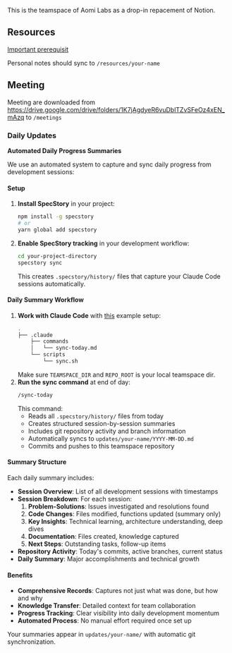 This is the teamspace of Aomi Labs as a drop-in repacement of Notion.

## Resources
[Important prerequisit](resources/RESOURCES.md)

Personal notes should sync to `/resources/your-name`

## Meeting
Meeting are downloaded from https://drive.google.com/drive/folders/1K7jAgdyeR6vuDblTZvSFeOz4xEN_mAzq to `/meetings`

### Daily Updates

**Automated Daily Progress Summaries**

We use an automated system to capture and sync daily progress from development sessions:

#### Setup
1. **Install SpecStory** in your project:
   ```bash
   npm install -g specstory
   # or
   yarn global add specstory
   ```

2. **Enable SpecStory tracking** in your development workflow:
   ```bash
   cd your-project-directory
   specstory sync
   ```
   This creates `.specstory/history/` files that capture your Claude Code sessions automatically.

#### Daily Summary Workflow
1. **Work with Claude Code** with [this](./.claude) example setup:
    ```bash
    .
    ├── .claude
        ├── commands
        │   └── sync-today.md
        └── scripts
            └── sync.sh
    ```
    Make sure `TEAMSPACE_DIR` and `REPO_ROOT` is your local teamspace dir.
2. **Run the sync command** at end of day:
   ```bash
   /sync-today
   ```
   This command:
   - Reads all `.specstory/history/` files from today
   - Creates structured session-by-session summaries
   - Includes git repository activity and branch information
   - Automatically syncs to `updates/your-name/YYYY-MM-DD.md`
   - Commits and pushes to this teamspace repository

#### Summary Structure
Each daily summary includes:
- **Session Overview**: List of all development sessions with timestamps
- **Session Breakdown**: For each session:
  1. **Problem-Solutions**: Issues investigated and resolutions found
  2. **Code Changes**: Files modified, functions updated (summary only)
  3. **Key Insights**: Technical learning, architecture understanding, deep dives
  4. **Documentation**: Files created, knowledge captured
  5. **Next Steps**: Outstanding tasks, follow-up items
- **Repository Activity**: Today's commits, active branches, current status
- **Daily Summary**: Major accomplishments and technical growth

#### Benefits
- **Comprehensive Records**: Captures not just what was done, but how and why
- **Knowledge Transfer**: Detailed context for team collaboration
- **Progress Tracking**: Clear visibility into daily development momentum
- **Automated Process**: No manual effort required once set up

Your summaries appear in `updates/your-name/` with automatic git synchronization. 
